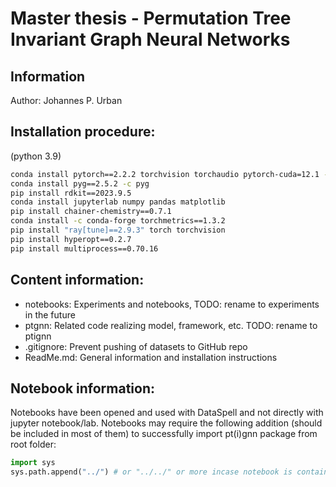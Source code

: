 # Master thesis - Permutation Tree Invariant Graph Neural Networks
## Information
Author: Johannes P. Urban

## Installation procedure:
(python 3.9)
```bash
conda install pytorch==2.2.2 torchvision torchaudio pytorch-cuda=12.1 -c pytorch -c nvidia
conda install pyg==2.5.2 -c pyg
pip install rdkit==2023.9.5
conda install jupyterlab numpy pandas matplotlib
pip install chainer-chemistry==0.7.1
conda install -c conda-forge torchmetrics==1.3.2
pip install "ray[tune]==2.9.3" torch torchvision
pip install hyperopt==0.2.7
pip install multiprocess==0.70.16
```

## Content information:

- notebooks: Experiments and notebooks, TODO: rename to experiments in the future
- ptgnn: Related code realizing model, framework, etc. TODO: rename to ptignn
- .gitignore: Prevent pushing of datasets to GitHub repo
- ReadMe.md: General information and installation instructions

## Notebook information:

Notebooks have been opened and used with DataSpell and not directly with jupyter notebook/lab. Notebooks may require the following addition (should be included in most of them) to successfully import pt(i)gnn package from root folder:

```python
import sys
sys.path.append("../") # or "../../" or more incase notebook is contained in a deeper subfolder structure 
```